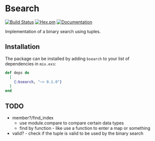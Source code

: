 # Bsearch

[![Build Status](https://github.com/ogabriel/bsearch-elixir/workflows/test.yml/badge.svg)](https://github.com/ogabriel/bsearch-elixir//actions) [![Hex.pm](https://img.shields.io/hexpm/v/bsearch.svg)](https://hex.pm/packages/bsearch) [![Documentation](https://img.shields.io/badge/documentation-gray)](https://hexdocs.pm/bsearch/)

Implementation of a binary search using tuples.

## Installation

The package can be installed by adding `bsearch` to your list of dependencies in `mix.exs`:

```elixir
def deps do
  [
    {:bsearch, "~> 0.1.0"}
  ]
end
```

## TODO

- member?/find_index
  - use module.compare to compare certain data types
  - find by function - like use a function to enter a map or something
- valid? - check if the tuple is valid to be used by the binary search
